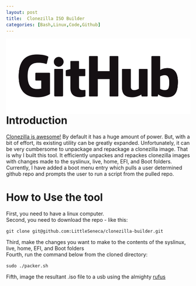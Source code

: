 ```yaml
---
layout: post
title:  Clonezilla ISO Builder
categories: [Bash,Linux,Code,Github]
---
```


<img src="GitHub_Logo.png"
     alt="Git Logo"
     style="float: left; margin-right: 10px;" />

# Introduction
[Clonezilla is awesome!](https://clonezilla.org/) By default it has a huge amount of power. But, with a bit of
effort, its existing utility can be greatly expanded. Unfortunately, it can be very cumbersome to unpackage and
repackage a clonezilla image. That is why I built this tool. It efficiently unpackes and repackes clonezilla 
images with changes made to the syslinux, live, home, EFI, and Boot folders. Currently, I have added a boot
menu entry which pulls a user determined github repo and prompts the user to run a script from the pulled repo.

# How to Use the tool
First, you need to have a linux computer. <br/>
Second, you need to download the repo - like this:

    git clone git@github.com:LittleSeneca/clonezilla-builder.git

Third, make the changes you want to make to the contents of the  syslinux, live, home, EFI, and Boot folders <br/>
Fourth, run the command below from the cloned directory:

    sudo ./packer.sh

Fifth, image the resultant .iso file to a usb using the almighty [rufus](https://rufus.ie/)

```
